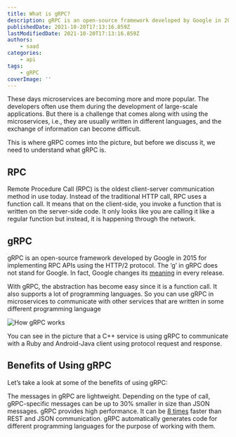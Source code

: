 ```yaml
---
title: What is gRPC?
description: gRPC is an open-source framework developed by Google in 2015 for implementing RPC APIs using the HTTP/2 protocol.
publishedDate: 2021-10-20T17:13:16.859Z
lastModifiedDate: 2021-10-20T17:13:16.859Z
authors:
    - saad
categories:
    - api
tags:
    - gRPC
coverImage: ''
---
```


<Lead>
	These days microservices are becoming more and more popular. The developers
	often use them during the development of large-scale applications. But there
	is a challenge that comes along with using the microservices, i.e., they are
	usually written in different languages, and the exchange of information can
	become difficult.
</Lead>

This is where gRPC comes into the picture, but before we discuss it, we need to understand what gRPC is.

## RPC

Remote Procedure Call (RPC) is the oldest client-server communication method in use today. Instead of the traditional HTTP call, RPC uses a function call. It means that on the client-side, you invoke a function that is written on the server-side code. It only looks like you are calling it like a regular function but instead, it is happening through the network.

## gRPC

gRPC is an open-source framework developed by Google in 2015 for implementing RPC APIs using the HTTP/2 protocol. The ‘g’ in gRPC does not stand for Google. In fact, Google changes its [meaning](https://github.com/grpc/grpc/blob/master/doc/g_stands_for.md) in every release.

With gRPC, the abstraction has become easy since it is a function call. It also supports a lot of programming languages. So you can use gRPC in microservices to communicate with other services that are written in some different programming language

![How gRPC works](https://raw.githubusercontent.com/RapidAPI/DevRel-Stack-Data/production/guides/posts/gRPC/images/gRPC.jpg)

You can see in the picture that a C++ service is using gRPC to communicate with a Ruby and Android-Java client using protocol request and response.

## Benefits of Using gRPC

Let’s take a look at some of the benefits of using gRPC:

The messages in gRPC are lightweight. Depending on the type of call, gRPC-specific messages can be up to 30% smaller in size than JSON messages.
gRPC provides high performance. It can be [8 times](https://docs.microsoft.com/en-us/dotnet/architecture/cloud-native/grpc) faster than REST and JSON communication.
gRPC automatically generates code for different programming languages for the purpose of working with them.
